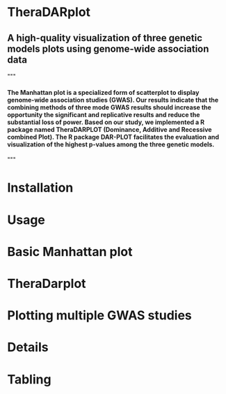 # TheraDARplot
## A high-quality visualization of three genetic models plots using genome-wide association data
"""
#### The Manhattan plot is a specialized form of scatterplot to display genome-wide association studies (GWAS). Our results indicate that the combining methods of three mode GWAS results should increase the opportunity the significant and replicative results and reduce the substantial loss of power. Based on our study, we implemented a R package named TheraDARPLOT (Dominance, Additive and Recessive combined Plot). The R package DAR-PLOT facilitates the evaluation and visualization of the highest p-values among the three genetic models.
"""
# Installation
>>

# Usage

# Basic Manhattan plot

# TheraDarplot

# Plotting multiple GWAS studies

# Details

# Tabling
